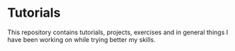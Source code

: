 # Tutorials
This repository contains tutorials, projects, exercises and in general things I have been working on while trying better my skills.
